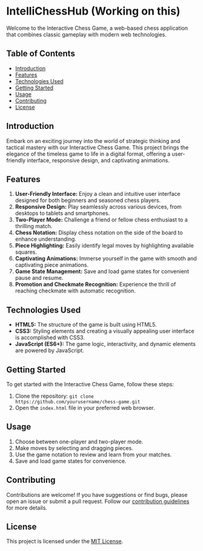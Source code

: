 # IntelliChessHub (Working on this)

Welcome to the Interactive Chess Game, a web-based chess application that combines classic gameplay with modern web technologies.

## Table of Contents
- [Introduction](#introduction)
- [Features](#features)
- [Technologies Used](#technologies-used)
- [Getting Started](#getting-started)
- [Usage](#usage)
- [Contributing](#contributing)
- [License](#license)

## Introduction

Embark on an exciting journey into the world of strategic thinking and tactical mastery with our Interactive Chess Game. This project brings the elegance of the timeless game to life in a digital format, offering a user-friendly interface, responsive design, and captivating animations.

## Features

1. **User-Friendly Interface:** Enjoy a clean and intuitive user interface designed for both beginners and seasoned chess players.
2. **Responsive Design:** Play seamlessly across various devices, from desktops to tablets and smartphones.
3. **Two-Player Mode:** Challenge a friend or fellow chess enthusiast to a thrilling match.
4. **Chess Notation:** Display chess notation on the side of the board to enhance understanding.
5. **Piece Highlighting:** Easily identify legal moves by highlighting available squares.
6. **Captivating Animations:** Immerse yourself in the game with smooth and captivating piece animations.
7. **Game State Management:** Save and load game states for convenient pause and resume.
8. **Promotion and Checkmate Recognition:** Experience the thrill of reaching checkmate with automatic recognition.

## Technologies Used

- **HTML5:** The structure of the game is built using HTML5.
- **CSS3:** Styling elements and creating a visually appealing user interface is accomplished with CSS3.
- **JavaScript (ES6+):** The game logic, interactivity, and dynamic elements are powered by JavaScript.

## Getting Started

To get started with the Interactive Chess Game, follow these steps:

1. Clone the repository: `git clone https://github.com/yourusername/chess-game.git`
2. Open the `index.html` file in your preferred web browser.

## Usage

1. Choose between one-player and two-player mode.
2. Make moves by selecting and dragging pieces.
3. Use the game notation to review and learn from your matches.
4. Save and load game states for convenience.

## Contributing

Contributions are welcome! If you have suggestions or find bugs, please open an issue or submit a pull request. Follow our [contribution guidelines](CONTRIBUTING.md) for more details.

## License

This project is licensed under the [MIT License](LICENSE).
